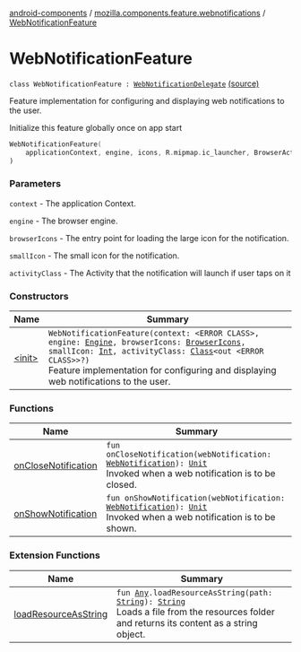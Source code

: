 [android-components](../../index.md) / [mozilla.components.feature.webnotifications](../index.md) / [WebNotificationFeature](./index.md)

# WebNotificationFeature

`class WebNotificationFeature : `[`WebNotificationDelegate`](../../mozilla.components.concept.engine.webnotifications/-web-notification-delegate/index.md) [(source)](https://github.com/mozilla-mobile/android-components/blob/master/components/feature/webnotifications/src/main/java/mozilla/components/feature/webnotifications/WebNotificationFeature.kt#L43)

Feature implementation for configuring and displaying web notifications to the user.

Initialize this feature globally once on app start

``` Kotlin
WebNotificationFeature(
    applicationContext, engine, icons, R.mipmap.ic_launcher, BrowserActivity::class.java
)
```

### Parameters

`context` - The application Context.

`engine` - The browser engine.

`browserIcons` - The entry point for loading the large icon for the notification.

`smallIcon` - The small icon for the notification.

`activityClass` - The Activity that the notification will launch if user taps on it

### Constructors

| Name | Summary |
|---|---|
| [&lt;init&gt;](-init-.md) | `WebNotificationFeature(context: <ERROR CLASS>, engine: `[`Engine`](../../mozilla.components.concept.engine/-engine/index.md)`, browserIcons: `[`BrowserIcons`](../../mozilla.components.browser.icons/-browser-icons/index.md)`, smallIcon: `[`Int`](https://kotlinlang.org/api/latest/jvm/stdlib/kotlin/-int/index.html)`, activityClass: `[`Class`](https://developer.android.com/reference/java/lang/Class.html)`<out <ERROR CLASS>>?)`<br>Feature implementation for configuring and displaying web notifications to the user. |

### Functions

| Name | Summary |
|---|---|
| [onCloseNotification](on-close-notification.md) | `fun onCloseNotification(webNotification: `[`WebNotification`](../../mozilla.components.concept.engine.webnotifications/-web-notification/index.md)`): `[`Unit`](https://kotlinlang.org/api/latest/jvm/stdlib/kotlin/-unit/index.html)<br>Invoked when a web notification is to be closed. |
| [onShowNotification](on-show-notification.md) | `fun onShowNotification(webNotification: `[`WebNotification`](../../mozilla.components.concept.engine.webnotifications/-web-notification/index.md)`): `[`Unit`](https://kotlinlang.org/api/latest/jvm/stdlib/kotlin/-unit/index.html)<br>Invoked when a web notification is to be shown. |

### Extension Functions

| Name | Summary |
|---|---|
| [loadResourceAsString](../../mozilla.components.support.test.file/kotlin.-any/load-resource-as-string.md) | `fun `[`Any`](https://kotlinlang.org/api/latest/jvm/stdlib/kotlin/-any/index.html)`.loadResourceAsString(path: `[`String`](https://kotlinlang.org/api/latest/jvm/stdlib/kotlin/-string/index.html)`): `[`String`](https://kotlinlang.org/api/latest/jvm/stdlib/kotlin/-string/index.html)<br>Loads a file from the resources folder and returns its content as a string object. |
